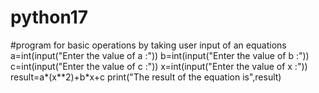 # python17
#program for basic operations by taking user input of an equations
a=int(input("Enter the value of a :"))
b=int(input("Enter the value of b :"))
c=int(input("Enter the value of c :"))
x=int(input("Enter the value of x :"))
result=a*(x**2)+b*x+c
print("The result of the equation is",result)
